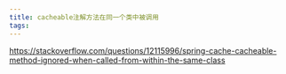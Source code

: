 ```yaml
---
title: cacheable注解方法在同一个类中被调用
tags:
---
```


https://stackoverflow.com/questions/12115996/spring-cache-cacheable-method-ignored-when-called-from-within-the-same-class
